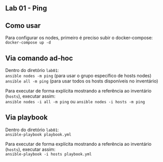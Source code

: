 ## Lab 01 - Ping 


## Como usar
Para configurar os nodes, primeiro é preciso subir o docker-compose:  
`docker-compose up -d`

## Via comando ad-hoc 
Dentro do diretório `lab01`:   
`ansible nodes -m ping` (para usar o grupo específico de hosts nodes)   
`ansible all -m ping` (para usar todos os hosts disponíveis no inventário)

Para executar de forma explícita mostrando a referência ao inventário (`hosts`), executar assim:   
`ansible nodes -i all -m ping` ou `ansible nodes -i hosts -m ping` 

## Via playbook
Dentro do diretório `lab01`:   
`ansible-playbook playbook.yml`

Para executar de forma explícita mostrando a referência ao inventário (`hosts`), executar assim:   
`ansible-playbook -i hosts playbook.yml`

